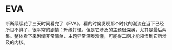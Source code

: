 # EVA


断断续续花了三天时间看完了《EVA》，看的时候发现那个时代的潮流在当下已经所见不鲜了，很平常的剧情：升级打怪。但是它涉及的主题很深奥，尤其是最后两集。整体看下来剧情非常简单，主题异常深奥难懂，可能得二刷才能领悟到它所涉及的内核。



